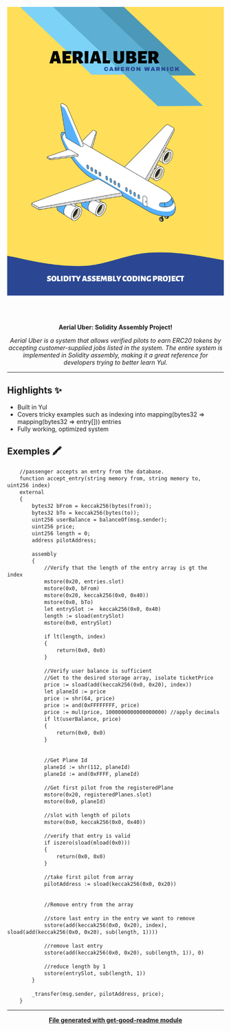 ![](AerialUberIMG.png)

<div align="center">
  <br>
  <br>
  <p>
    <b>Aerial Uber: Solidity Assembly Project!</b>
  </p>
  <p>
     <i>Aerial Uber is a system that allows verified pilots to earn ERC20 tokens by 
     accepting customer-supplied jobs listed in the system.  The entire system is implemented in Solidity assembly, making it a great reference for developers trying to better learn Yul.  
     </i>
  </p>
  <p>

  </p>
</div>

---

## Highlights ✨
* Built in Yul
* Covers tricky examples such as indexing into mapping(bytes32 => mapping(bytes32 => entry[])) entries
* Fully working, optimized system


## Exemples 🖍
```
    //passenger accepts an entry from the database.
    function accept_entry(string memory from, string memory to, uint256 index)
    external 
    {
        bytes32 bFrom = keccak256(bytes(from));
        bytes32 bTo = keccak256(bytes(to));
        uint256 userBalance = balanceOf(msg.sender);
        uint256 price;
        uint256 length = 0;
        address pilotAddress;

        assembly
        {
            //Verify that the length of the entry array is gt the index
            mstore(0x20, entries.slot)
            mstore(0x0, bFrom)
            mstore(0x20, keccak256(0x0, 0x40))
            mstore(0x0, bTo)
            let entrySlot :=  keccak256(0x0, 0x40)
            length := sload(entrySlot)
            mstore(0x0, entrySlot)

            if lt(length, index)
            {
                return(0x0, 0x0)
            }

            //Verify user balance is sufficient
            //Get to the desired storage array, isolate ticketPrice
            price := sload(add(keccak256(0x0, 0x20), index))
            let planeId := price
            price := shr(64, price)
            price := and(0xFFFFFFFF, price)
            price := mul(price, 1000000000000000000) //apply decimals
            if lt(userBalance, price)
            {
                return(0x0, 0x0)
            }

            
            //Get Plane Id
            planeId := shr(112, planeId)
            planeId := and(0xFFFF, planeId)

            //Get first pilot from the registeredPlane
            mstore(0x20, registeredPlanes.slot)
            mstore(0x0, planeId)

            //slot with length of pilots
            mstore(0x0, keccak256(0x0, 0x40))

            //verify that entry is valid
            if iszero(sload(mload(0x0)))
            {
                return(0x0, 0x0)
            }

            //take first pilot from array
            pilotAddress := sload(keccak256(0x0, 0x20)) 
            

            //Remove entry from the array

            //store last entry in the entry we want to remove
            sstore(add(keccak256(0x0, 0x20), index), sload(add(keccak256(0x0, 0x20), sub(length, 1))))

            //remove last entry
            sstore(add(keccak256(0x0, 0x20), sub(length, 1)), 0)
            
            //reduce length by 1
            sstore(entrySlot, sub(length, 1))
        }

        _transfer(msg.sender, pilotAddress, price);
    }
```

---
<div align="center">
	<b>
		<a href="https://www.npmjs.com/package/get-good-readme">File generated with get-good-readme module</a>
	</b>
</div>
